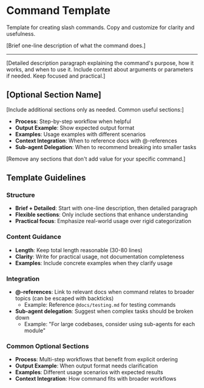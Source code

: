 # Command Template

Template for creating slash commands. Copy and customize for clarity and usefulness.

<command-template>

[Brief one-line description of what the command does.]

---

[Detailed description paragraph explaining the command's purpose, how it works, and when to use it. Include context about arguments or parameters if needed. Keep focused and practical.]

## [Optional Section Name]

[Include additional sections only as needed. Common useful sections:]

- **Process**: Step-by-step workflow when helpful
- **Output Example**: Show expected output format
- **Examples**: Usage examples with different scenarios
- **Context Integration**: When to reference docs with @-references
- **Sub-agent Delegation**: When to recommend breaking into smaller tasks

[Remove any sections that don't add value for your specific command.]

</command-template>

## Template Guidelines

### Structure

- **Brief + Detailed**: Start with one-line description, then detailed paragraph
- **Flexible sections**: Only include sections that enhance understanding
- **Practical focus**: Emphasize real-world usage over rigid categorization

### Content Guidance

- **Length**: Keep total length reasonable (30-80 lines)
- **Clarity**: Write for practical usage, not documentation completeness
- **Examples**: Include concrete examples when they clarify usage

### Integration

- **@-references**: Link to relevant docs when command relates to broader topics (can be escaped with backticks)
  - Example: Reference `@docs/testing.md` for testing commands
- **Sub-agent delegation**: Suggest when complex tasks should be broken down
  - Example: "For large codebases, consider using sub-agents for each module"

### Common Optional Sections

- **Process**: Multi-step workflows that benefit from explicit ordering
- **Output Example**: When output format needs clarification
- **Examples**: Different usage scenarios with expected results
- **Context Integration**: How command fits with broader workflows
